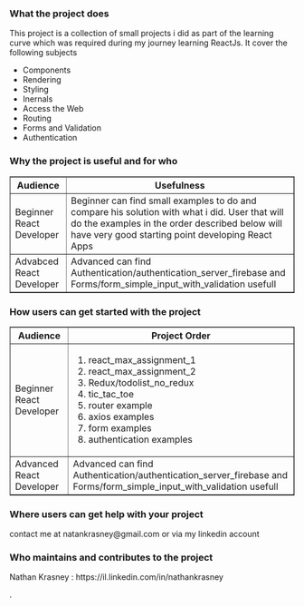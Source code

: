 <h3>What the project does</h3>
  This project is a collection of small projects i did as part of the learning curve which was required during my journey learning ReactJs.
  It cover the following subjects
  <ul>
    <li>Components</li>
    <li>Rendering</li>
    <li>Styling</li>
    <li>Inernals</li>
    <li>Access the Web</li>
    <li>Routing</li>
    <li>Forms and Validation</li>
    <li>Authentication</li>
  </ul>  
  
<h3>Why the project is useful and for who</h3>
  <table border=1>
  <tr>
    <th>Audience</th>
    <th>Usefulness</th> 
  </tr>
  <tr>
    <td>Beginner React Developer</td>
    <td>Beginner can find small examples to do and compare his solution with what i did. User that will do the examples in the order described below will have very good starting point developing React Apps</td> 
  </tr>
  <tr>
    <td>Advabced React Developer</td>
    <td>Advanced can find Authentication/authentication_server_firebase and Forms/form_simple_input_with_validation usefull</td> 
  </tr>
</table>

  
  
<h3>How users can get started with the project</h3>
  
<table border=1>
  <tr>
    <th>Audience</th>
    <th>Project Order</th> 
  </tr>
  <tr>
    <td>Beginner React Developer</td>
    <td><ol><li>react_max_assignment_1</li><li>react_max_assignment_2 </li><li> Redux/todolist_no_redux </li><li> tic_tac_toe </li><li> router example </li><li> axios examples </li><li> form examples </li><li> authentication examples</li></ol></td> 
  </tr>
  <tr>
    <td>Advanced React Developer</td>
    <td>Advanced can find Authentication/authentication_server_firebase and Forms/form_simple_input_with_validation usefull</td> 
  </tr>
</table>
  
<h3>Where users can get help with your project</h3>
  <p>contact me at natankrasney@gmail.com or via my linkedin account</p>

<h3>Who maintains and contributes to the project</h3>
  <p>Nathan Krasney : https://il.linkedin.com/in/nathankrasney</p>
.

